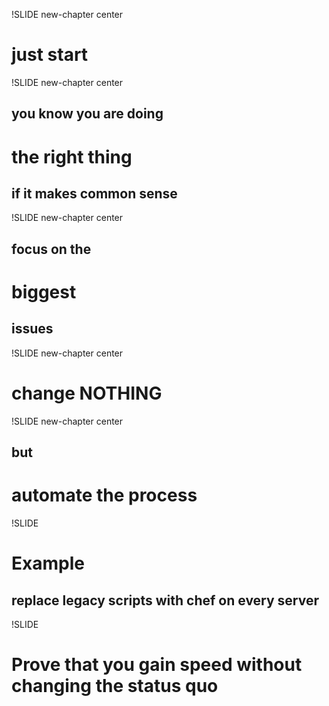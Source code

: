 !SLIDE new-chapter center

# just start

!SLIDE new-chapter center

## you know you are doing
# the right thing 
## if it makes common sense

!SLIDE new-chapter center

## focus on the
# biggest
## issues

!SLIDE new-chapter center

# change NOTHING

!SLIDE new-chapter center

## but
# automate the process

!SLIDE

# Example
## replace legacy scripts with chef on every server

!SLIDE

# Prove that you gain speed without changing the status quo

